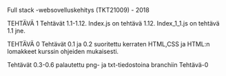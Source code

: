 Full stack -websovelluskehitys (TKT21009) - 2018


TEHTÄVÄ 1
Tehtävät 1.1-1.12. Index.js on tehtävä 1.12. Index_1_1.js on tehtävä 1.1 jne.

TEHTÄVÄ 0
Tehtävät 0.1 ja 0.2 suoritettu kerraten HTML,CSS ja HTML:n lomakkeet kurssin ohjeiden mukaisesti.

Tehtävät 0.3-0.6 palautettu png- ja txt-tiedostoina branchiin Tehtävä-0


